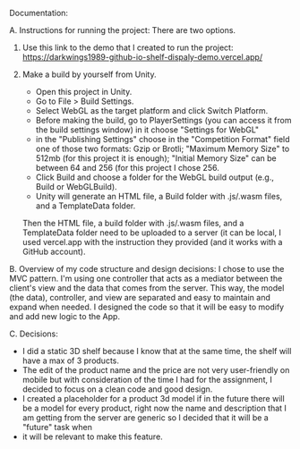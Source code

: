 Documentation:

A. Instructions for running the project:
   There are two options.
   1. Use this link to the demo that I created to run the project:
      https://darkwings1989-github-io-shelf-dispaly-demo.vercel.app/
   2. Make a build by yourself from Unity.
      * Open this project in Unity.
      * Go to File > Build Settings.
      * Select WebGL as the target platform and click Switch Platform.
      * Before making the build, go to PlayerSettings (you can access it from the build settings window) in it choose "Settings for WebGL"
      * in the "Publishing Settings" choose in the "Competition Format" field one of those two formats: Gzip or Brotli; "Maximum Memory Size" to 512mb (for this project it is enough);  "Initial Memory Size" can be between 64 and 256 (for this project I chose 256.
      * Click Build and choose a folder for the WebGL build output (e.g., Build or WebGLBuild).
      * Unity will generate an HTML file, a Build folder with .js/.wasm files, and a TemplateData folder.

      Then the HTML file, a build folder with .js/.wasm files, and a TemplateData folder need to be uploaded to a server (it can be local, I used vercel.app with the instruction they provided (and it works with a GitHub account).

B. Overview of my code structure and design decisions:
   I chose to use the MVC pattern.
   I'm using one controller that acts as a mediator between the client's view and the data that comes from the server. This way, the model (the data), controller, and view are separated and easy to maintain and expand when needed.
   I designed the code so that it will be easy to modify and add new logic to the App.

C. Decisions:
   * I did a static 3D shelf because I know that at the same time, the shelf will have a max of 3 products.
   * The edit of the product name and the price are not very user-friendly on mobile but with consideration of the time I had for the assignment, I decided to focus on a clean code and good design.
   * I created a placeholder for a product 3d model if in the future there will be a model for every product, right now the name and description that I am getting from the server are generic so I decided that it will be a "future" task when
   * it will be relevant to make this feature.
